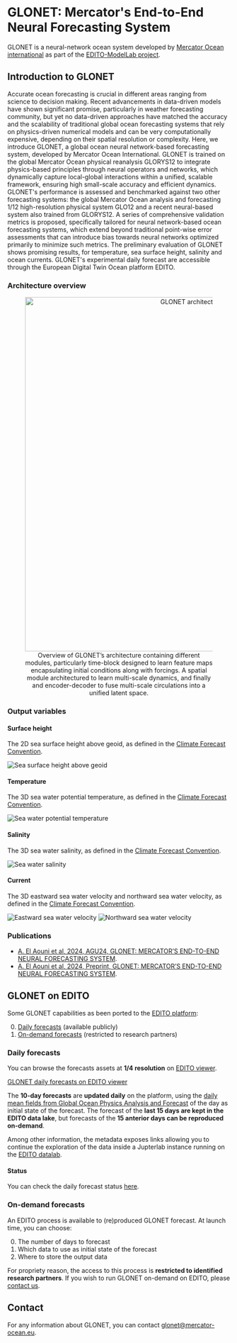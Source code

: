 # GLONET: Mercator's End-to-End Neural Forecasting System

GLONET is a neural-network ocean system developed by [Mercator Ocean international](https://www.mercator-ocean.eu/) as part of the [EDITO-ModelLab project](https://edito-modellab.eu/).

<!-- ## Get started -->

<!-- [table of content](./_sidebar.md ':include') -->

## Introduction to GLONET

Accurate ocean forecasting is crucial in different areas ranging from science to decision making. 
Recent advancements in data-driven models have shown significant promise, particularly in weather forecasting community, but yet no data-driven approaches have matched the accuracy and the scalability of traditional global ocean forecasting systems that rely on physics-driven numerical models and can be very computationally expensive, depending on their spatial resolution or complexity.
Here, we introduce GLONET, a global ocean neural network-based forecasting system, developed by Mercator Ocean International.
GLONET is trained on the global Mercator Ocean physical reanalysis GLORYS12 to integrate physics-based principles through neural operators and networks, which dynamically capture local-global interactions within a unified, scalable framework, ensuring high small-scale accuracy and efficient dynamics.
GLONET's performance is assessed and benchmarked against two other forecasting systems: the global Mercator Ocean analysis and forecasting 1/12 high-resolution physical system GLO12 and a recent neural-based system also trained from GLORYS12.
A series of comprehensive validation metrics is proposed, specifically tailored for neural network-based ocean forecasting systems, which extend beyond traditional point-wise error assessments that can introduce bias towards neural networks optimized primarily to minimize such metrics.
The preliminary evaluation of GLONET shows promising results, for temperature, sea surface height, salinity and ocean currents.
GLONET's experimental daily forecast are accessible through the European Digital Twin Ocean platform EDITO.

### Architecture overview

<div align="center">
<figure>
<img
src="https://minio.dive.edito.eu/project-glonet/public/glonet_thumbnail.png"
alt="GLONET architecture overview" width="800">
<figcaption>Overview of GLONET’s architecture containing different modules, particularly time-block designed
to learn feature maps encapsulating initial conditions along with forcings. A spatial module architectured to
learn multi-scale dynamics, and finally and encoder-decoder to fuse multi-scale circulations into a unified
latent space.</figcaption>
</figure>
</div>

### Output variables

#### Surface height

The 2D sea surface height above geoid, as defined in the [Climate Forecast Convention](https://cfconventions.org/).

![Sea surface height above geoid](/assets/zos_ortho.png ':size=30%')

#### Temperature

The 3D sea water potential temperature, as defined in the [Climate Forecast Convention](https://cfconventions.org/).

![Sea water potential temperature](/assets/thetao_ortho.png ':size=30%')

#### Salinity

The 3D sea water salinity, as defined in the [Climate Forecast Convention](https://cfconventions.org/).

![Sea water salinity](/assets/so_ortho.png ':size=30%')

#### Current

The 3D eastward sea water velocity and northward sea water velocity, as defined in the [Climate Forecast Convention](https://cfconventions.org/).

![Eastward sea water velocity](/assets/uo_ortho.png ':size=30%')
![Northward sea water velocity](/assets/vo_ortho.png ':size=30%')

### Publications

- [A. El Aouni et al, 2024, AGU24, GLONET: MERCATOR’S END-TO-END NEURAL FORECASTING SYSTEM](https://agu.confex.com/agu/agu24/meetingapp.cgi/Paper/1524960).
- [A. El Aouni et al, 2024, Preprint, GLONET: MERCATOR’S END-TO-END NEURAL FORECASTING SYSTEM](https://arxiv.org/abs/2412.05454).

## GLONET on EDITO

Some GLONET capabilities as been ported to the [EDITO platform](https://dive.edito.eu/):

0. [Daily forecasts](#daily-forecasts) (available publicly)
0. [On-demand forecasts](#on-demand-forecasts) (restricted to research partners)

### Daily forecasts

You can browse the forecasts assets at **1/4 resolution** on [EDITO viewer](https://viewer.dive.edito.eu/map?catalog=https://api.dive.edito.eu/data/catalogs/glonet/glonet_1_4_daily_forecast).

[GLONET daily forecasts on EDITO viewer](https://viewer.dive.edito.eu/map?catalog=https://api.dive.edito.eu/data/catalogs/glonet/glonet_1_4_daily_forecast ':include :type=iframe width=100% height=600px')

The **10-day forecasts** are **updated daily** on the platform, using the [daily mean fields from Global Ocean Physics Analysis and Forecast](https://viewer.dive.edito.eu/map?catalog=https://api.dive.edito.eu/data/catalogs/copernicus-marine-products/copernicus-marine-product-GLOBAL_ANALYSISFORECAST_PHY_001_024/copernicus-marine-dataset-cmems_mod_glo_phy-cur_anfc_0.083deg_P1D-m) of the day as initial state of the forecast.
The forecast of the **last 15 days are kept in the EDITO data lake**, but forecasts of the **15 anterior days can be reproduced on-demand**.

Among other information, the metadata exposes links allowing you to continue the exploration of the data inside a Jupterlab instance running on the [EDITO datalab](https://datalab.dive.edito.eu/).

#### Status

You can check the daily forecast status [here](https://glonet.lab.dive.edito.eu/status).

### On-demand forecasts

An EDITO process is available to (re)produced GLONET forecast.
At launch time, you can choose:

0. The number of days to forecast
0. Which data to use as initial state of the forecast
0. Where to store the output data

For propriety reason, the access to this process is **restricted to identified research partners**.
If you wish to run GLONET on-demand on EDITO, please [contact us](#contact).

## Contact

For any information about GLONET, you can contact [glonet@mercator-ocean.eu](mailto:glonet@mercator-ocean.eu).

